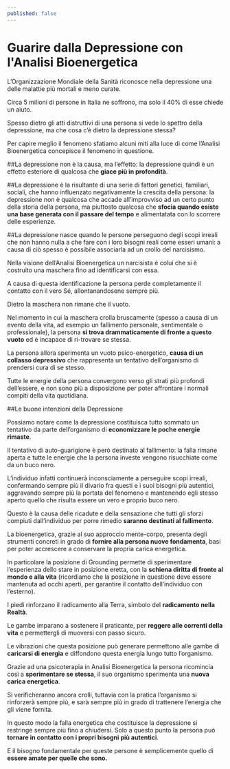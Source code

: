 ```yaml
---
published: false
---
```

# Guarire dalla Depressione con l'Analisi Bioenergetica

L’Organizzazione Mondiale della Sanità riconosce nella depressione una delle malattie più mortali e meno curate.

Circa 5 milioni di persone in Italia ne soffrono, ma solo il 40% di esse chiede un aiuto.

Spesso dietro gli atti distruttivi di una persona si vede lo spettro della depressione, ma che cosa c’è dietro la depressione stessa?

Per capire meglio il fenomeno sfatiamo alcuni miti alla luce di come l’Analisi Bioenergetica concepisce il fenomeno in questione.

##La depressione non è la causa, ma l’effetto:
la depressione quindi è un effetto esteriore di qualcosa che **giace più in profondità**.

##La depressione è la risultante di una serie di fattori
genetici, familiari, sociali, che hanno influenzato negativamente la crescita della persona: la depressione non è qualcosa che accade all’improvviso ad un certo punto della storia della persona, ma piuttosto qualcosa che **sfocia quando esiste una base generata con il passare del tempo** e alimentatata con lo scorrere delle esperienze.

##La depressione nasce quando le persone perseguono degli scopi irreali
che non hanno nulla a che fare con i loro bisogni reali come esseri umani: a causa di ciò spesso è possibile associarla ad un crollo del narcisismo.

Nella visione dell’Analisi Bioenergetica un narcisista è colui che si è costruito una maschera fino ad identificarsi con essa.

A causa di questa identificazione la persona perde completamente il contatto con il vero Sé, allontanandosene sempre più.

Dietro la maschera non rimane che il vuoto.

Nel momento in cui la maschera crolla bruscamente (spesso a causa di un evento della vita, ad esempio un fallimento personale, sentimentale o professionale), la persona **si trova drammaticamente di fronte a questo vuoto** ed è incapace di ri-trovare se stessa.

La persona allora sperimenta un vuoto psico-energetico, **causa di un collasso depressivo** che rappresenta un tentativo dell’organismo di prendersi cura di se stesso.

Tutte le energie della persona convergono verso gli strati più profondi dell’essere, e non sono più a disposizione per poter affrontare i normali compiti della vita quotidiana.

##Le buone intenzioni della Depressione

Possiamo notare come la depressione costituisca tutto sommato un tentativo da parte dell’organismo di **economizzare le poche energie rimaste**.

Il tentativo di auto-guarigione è però destinato al fallimento: la falla rimane aperta e tutte le energie che la persona investe vengono risucchiate come da un buco nero.

L’individuo infatti continuerà inconsciamente a perseguire scopi irreali, confermando sempre più il divario fra questi e i suoi bisogni più autentici, aggravando sempre più la portata del fenomeno e mantenendo egli stesso aperto quello che risulta essere un vero e proprio buco nero.

Questo è la causa delle ricadute e della sensazione che tutti gli sforzi compiuti dall’individuo per porre rimedio **saranno destinati al fallimento**.

La bioenergetica, grazie al suo approccio mente-corpo, presenta degli strumenti concreti in grado di **fornire alla persona nuove fondamenta**, basi per poter accrescere a conservare la propria carica energetica.

In particolare la posizione di Grounding permette di sperimentare l’esperienza dello stare in posizione eretta, con la **schiena diritta di fronte al mondo e alla vita** (ricordiamo che la posizione in questione deve essere mantenuta ad occhi aperti, per garantire il contatto dell’individuo con l’esterno).

I piedi rinforzano il radicamento alla Terra, simbolo del **radicamento nella Realtà**.

Le gambe imparano a sostenere il praticante, per **reggere alle correnti della vita** e permettergli di muoversi con passo sicuro.

Le vibrazioni che questa posizione può generare permettono alle gambe di **caricarsi di energia** e diffondono questa energia lungo tutto l’organismo.

Grazie ad una psicoterapia in Analisi Bioenergetica la persona ricomincia così a **sperimentare se stessa**, il suo organismo sperimenta una **nuova carica energetica**.

Si verificheranno ancora crolli, tuttavia con la pratica l’organismo si rinforzerà sempre più, e sarà sempre più in grado di trattenere l’energia che gli viene fornita.

In questo modo la falla energetica che costituisce la depressione si restringe sempre più fino a chiudersi.
Solo a questo punto la persona può **tornare in contatto con i propri bisogni più autentici**.

E il bisogno fondamentale per queste persone è semplicemente quello di **essere amate per quelle che sono.**

